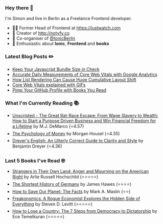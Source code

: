 ### Hey there 👋

I'm Simon and live in Berlin as a Freelance Frontend developer.

* 👨‍💻 Former Head of Frontend at https://justwatch.com
* 🔔 Creator of http://notyfy.co
* 📅 Co-organiser of [@IonicBerlin](https://twitter.com/IonicBerlin)
* 🥰 Enthusiastic about **Ionic**, **Frontend** and **books**

### Latest Blog Posts ✏️
<!-- BLOG-POST-LIST:START -->
- [Keep Your Javascript Bundle Size in Check](https://wicki.io/posts/2021-08-keep-your-bundle-size-in-check/)
- [Accurate Daily Measurements of Core Web Vitals with Google Analytics](https://wicki.io/posts/2021-08-accurate-core-web-vitals-measurements/)
- [How List Rendering Can Cause Huge Cumulative Layout Shift](https://wicki.io/posts/2021-07-list-rendering-cls/)
- [Core Web Vitals explained with GIFs](https://wicki.io/posts/2021-07-core-web-vitals/)
- [Pimp Your GitHub Profile with Books You Read](https://wicki.io/posts/2021-04-goodreads-workflow-for-github-actions/)
<!-- BLOG-POST-LIST:END -->

### What I'm Currently Reading 📚
<!-- GOODREADS-LIST:START -->
- [Unscripted - The Great Rat-Race Escape: From Wage Slavery to Wealth: How to Start a Purpose Driven Business and Win Financial Freedom for a Lifetime](https://www.goodreads.com/review/show/4192306247?utm_medium=api&utm_source=rss) by M.J. DeMarco (⭐️4.57)
- [The Psychology of Money](https://www.goodreads.com/review/show/4207632849?utm_medium=api&utm_source=rss) by Morgan Housel (⭐️4.35)
- [Dreyer's English: An Utterly Correct Guide to Clarity and Style](https://www.goodreads.com/review/show/2926200854?utm_medium=api&utm_source=rss) by Benjamin Dreyer (⭐️4.36)
<!-- GOODREADS-LIST:END -->

### Last 5 Books I've Read 🤓
<!-- GOODREADS-READ-LIST:START -->
- [Strangers in Their Own Land: Anger and Mourning on the American Right](https://www.goodreads.com/review/show/4082794487?utm_medium=api&utm_source=rss) by Arlie Russell Hochschild (⭐⭐⭐⭐⭐)
- [The Shortest History of Germany](https://www.goodreads.com/review/show/4130231977?utm_medium=api&utm_source=rss) by James Hawes (⭐⭐⭐⭐)
- [How to Save Our Planet: The Facts](https://www.goodreads.com/review/show/3994089687?utm_medium=api&utm_source=rss) by Mark A. Maslin (⭐⭐)
- [Freakonomics: A Rogue Economist Explores the Hidden Side of Everything](https://www.goodreads.com/review/show/2697048210?utm_medium=api&utm_source=rss) by Steven D. Levitt (⭐⭐⭐⭐⭐)
- [How to Lose a Country: The 7 Steps from Democracy to Dictatorship](https://www.goodreads.com/review/show/4047731802?utm_medium=api&utm_source=rss) by Ece Temelkuran (⭐⭐⭐⭐⭐)
<!-- GOODREADS-READ-LIST:END -->
